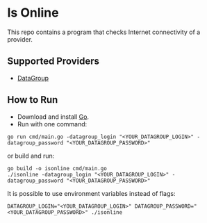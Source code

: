 # Is Online

This repo contains a program that checks Internet connectivity of a provider.

## Supported Providers

* [DataGroup](https://datagroup.ua/)

## How to Run

* Download and install [Go](https://go.dev/dl/).
* Run with one command:
```shell
go run cmd/main.go -datagroup_login "<YOUR_DATAGROUP_LOGIN>" -datagroup_password "<YOUR_DATAGROUP_PASSWORD>"
```
or build and run:
```shell
go build -o isonline cmd/main.go
./isonline -datagroup_login "<YOUR_DATAGROUP_LOGIN>" -datagroup_password "<YOUR_DATAGROUP_PASSWORD>"
```

It is possible to use environment variables instead of flags:
```shell
DATAGROUP_LOGIN="<YOUR_DATAGROUP_LOGIN>" DATAGROUP_PASSWORD="<YOUR_DATAGROUP_PASSWORD>" ./isonline
```
 